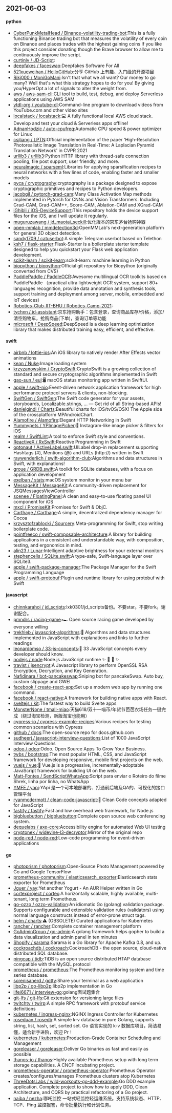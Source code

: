 ## 2021-06-03

#### python
* [CyberPunkMetalHead / Binance-volatility-trading-bot](https://github.com/CyberPunkMetalHead/Binance-volatility-trading-bot):This is a fully functioning Binance trading bot that measures the volatility of every coin on Binance and places trades with the highest gaining coins If you like this project consider donating though the Brave browser to allow me to continuously improve the script.
* [curtinlv / JD-Script](https://github.com/curtinlv/JD-Script):
* [deepfakes / faceswap](https://github.com/deepfakes/faceswap):Deepfakes Software For All
* [521xueweihan / HelloGitHub](https://github.com/521xueweihan/HelloGitHub):分享 GitHub 上有趣、入门级的开源项目
* [Rikj000 / MoniGoMani](https://github.com/Rikj000/MoniGoMani):Isn't that what we all want? Our money to go many? Well that's what this strategy hopes to do for you! By giving you/HyperOpt a lot of signals to alter the weight from.
* [aws / aws-sam-cli](https://github.com/aws/aws-sam-cli):CLI tool to build, test, debug, and deploy Serverless applications using AWS SAM
* [ytdl-org / youtube-dl](https://github.com/ytdl-org/youtube-dl):Command-line program to download videos from YouTube.com and other video sites
* [localstack / localstack](https://github.com/localstack/localstack):💻
A fully functional local AWS cloud stack. Develop and test your cloud & Serverless apps offline!
* [AdnanHodzic / auto-cpufreq](https://github.com/AdnanHodzic/auto-cpufreq):Automatic CPU speed & power optimizer for Linux
* [csjliang / LPTN](https://github.com/csjliang/LPTN):Official implementation of the paper 'High-Resolution Photorealistic Image Translation in Real-Time: A Laplacian Pyramid Translation Network' in CVPR 2021
* [urllib3 / urllib3](https://github.com/urllib3/urllib3):Python HTTP library with thread-safe connection pooling, file post support, user friendly, and more.
* [neuralmagic / sparseml](https://github.com/neuralmagic/sparseml):Libraries for applying sparsification recipes to neural networks with a few lines of code, enabling faster and smaller models
* [pyca / cryptography](https://github.com/pyca/cryptography):cryptography is a package designed to expose cryptographic primitives and recipes to Python developers.
* [jacobgil / pytorch-grad-cam](https://github.com/jacobgil/pytorch-grad-cam):Many Class Activation Map methods implemented in Pytorch for CNNs and Vision Transformers. Including Grad-CAM, Grad-CAM++, Score-CAM, Ablation-CAM and XGrad-CAM
* [iGhibli / iOS-DeviceSupport](https://github.com/iGhibli/iOS-DeviceSupport):This repository holds the device support files for the iOS, and I will update it regularly.
* [muguruzawang / jd_maotai_seckill](https://github.com/muguruzawang/jd_maotai_seckill):优化版本的京东茅台抢购神器
* [open-mmlab / mmdetection3d](https://github.com/open-mmlab/mmdetection3d):OpenMMLab's next-generation platform for general 3D object detection.
* [sandy1709 / catuserbot](https://github.com/sandy1709/catuserbot):A simple Telegram userbot based on Telethon
* [ksh7 / flask-starter](https://github.com/ksh7/flask-starter):Flask-Starter is a boilerplate starter template designed to help you quickstart your Flask web application development.
* [scikit-learn / scikit-learn](https://github.com/scikit-learn/scikit-learn):scikit-learn: machine learning in Python
* [biopython / biopython](https://github.com/biopython/biopython):Official git repository for Biopython (originally converted from CVS)
* [PaddlePaddle / PaddleOCR](https://github.com/PaddlePaddle/PaddleOCR):Awesome multilingual OCR toolkits based on PaddlePaddle （practical ultra lightweight OCR system, support 80+ languages recognition, provide data annotation and synthesis tools, support training and deployment among server, mobile, embedded and IoT devices）
* [Robotics-Club-IIT-BHU / Robotics-Camp-2021](https://github.com/Robotics-Club-IIT-BHU/Robotics-Camp-2021):
* [tychxn / jd-assistant](https://github.com/tychxn/jd-assistant):京东抢购助手：包含登录，查询商品库存/价格，添加/清空购物车，抢购商品(下单)，查询订单等功能
* [microsoft / DeepSpeed](https://github.com/microsoft/DeepSpeed):DeepSpeed is a deep learning optimization library that makes distributed training easy, efficient, and effective.

#### swift
* [airbnb / lottie-ios](https://github.com/airbnb/lottie-ios):An iOS library to natively render After Effects vector animations
* [kean / Nuke](https://github.com/kean/Nuke):Image loading system
* [krzyzanowskim / CryptoSwift](https://github.com/krzyzanowskim/CryptoSwift):CryptoSwift is a growing collection of standard and secure cryptographic algorithms implemented in Swift
* [gao-sun / eul](https://github.com/gao-sun/eul):🖥️
macOS status monitoring app written in SwiftUI.
* [apple / swift-nio](https://github.com/apple/swift-nio):Event-driven network application framework for high performance protocol servers & clients, non-blocking.
* [SwiftGen / SwiftGen](https://github.com/SwiftGen/SwiftGen):The Swift code generator for your assets, storyboards, Localizable.strings, … — Get rid of all String-based APIs!
* [danielgindi / Charts](https://github.com/danielgindi/Charts):Beautiful charts for iOS/tvOS/OSX! The Apple side of the crossplatform MPAndroidChart.
* [Alamofire / Alamofire](https://github.com/Alamofire/Alamofire):Elegant HTTP Networking in Swift
* [Yummypets / YPImagePicker](https://github.com/Yummypets/YPImagePicker):📸
Instagram-like image picker & filters for iOS
* [realm / SwiftLint](https://github.com/realm/SwiftLint):A tool to enforce Swift style and conventions.
* [ReactiveX / RxSwift](https://github.com/ReactiveX/RxSwift):Reactive Programming in Swift
* [optonaut / ActiveLabel.swift](https://github.com/optonaut/ActiveLabel.swift):UILabel drop-in replacement supporting Hashtags (#), Mentions (@) and URLs (http://) written in Swift
* [raywenderlich / swift-algorithm-club](https://github.com/raywenderlich/swift-algorithm-club):Algorithms and data structures in Swift, with explanations!
* [groue / GRDB.swift](https://github.com/groue/GRDB.swift):A toolkit for SQLite databases, with a focus on application development
* [exelban / stats](https://github.com/exelban/stats):macOS system monitor in your menu bar
* [MessageKit / MessageKit](https://github.com/MessageKit/MessageKit):A community-driven replacement for JSQMessagesViewController
* [scenee / FloatingPanel](https://github.com/scenee/FloatingPanel):A clean and easy-to-use floating panel UI component for iOS
* [mxcl / PromiseKit](https://github.com/mxcl/PromiseKit):Promises for Swift & ObjC.
* [Carthage / Carthage](https://github.com/Carthage/Carthage):A simple, decentralized dependency manager for Cocoa
* [krzysztofzablocki / Sourcery](https://github.com/krzysztofzablocki/Sourcery):Meta-programming for Swift, stop writing boilerplate code.
* [pointfreeco / swift-composable-architecture](https://github.com/pointfreeco/swift-composable-architecture):A library for building applications in a consistent and understandable way, with composition, testing, and ergonomics in mind.
* [alin23 / Lunar](https://github.com/alin23/Lunar):Intelligent adaptive brightness for your external monitors
* [stephencelis / SQLite.swift](https://github.com/stephencelis/SQLite.swift):A type-safe, Swift-language layer over SQLite3.
* [apple / swift-package-manager](https://github.com/apple/swift-package-manager):The Package Manager for the Swift Programming Language
* [apple / swift-protobuf](https://github.com/apple/swift-protobuf):Plugin and runtime library for using protobuf with Swift

#### javascript
* [chinnkarahoi / jd_scripts](https://github.com/chinnkarahoi/jd_scripts):lxk0301/jd_scripts备份。不要star。不要fork。谢谢配合。
* [pmndrs / racing-game](https://github.com/pmndrs/racing-game):🏎
Open source racing game developed by everyone willing
* [trekhleb / javascript-algorithms](https://github.com/trekhleb/javascript-algorithms):📝
Algorithms and data structures implemented in JavaScript with explanations and links to further readings
* [leonardomso / 33-js-concepts](https://github.com/leonardomso/33-js-concepts):📜
33 JavaScript concepts every developer should know.
* [nodejs / node](https://github.com/nodejs/node):Node.js JavaScript runtime
✨
🐢
🚀
✨
* [travist / jsencrypt](https://github.com/travist/jsencrypt):A Javascript library to perform OpenSSL RSA Encryption, Decryption, and Key Generation.
* [Nafidinara / bot-pancakeswap](https://github.com/Nafidinara/bot-pancakeswap):Sniping bot for pancakeSwap. Auto buy, custom slippage and GWEI
* [facebook / create-react-app](https://github.com/facebook/create-react-app):Set up a modern web app by running one command.
* [facebook / react-native](https://github.com/facebook/react-native):A framework for building native apps with React.
* [sveltejs / kit](https://github.com/sveltejs/kit):The fastest way to build Svelte apps
* [MonsterNone / tmall-miao](https://github.com/MonsterNone/tmall-miao):天猫618/双十一喵币/年货节芭芭农场任务一键完成（绕过淘宝检测，新版淘宝也能用）
* [cypress-io / cypress-example-recipes](https://github.com/cypress-io/cypress-example-recipes):Various recipes for testing common scenarios with Cypress
* [github / docs](https://github.com/github/docs):The open-source repo for docs.github.com
* [sudheerj / javascript-interview-questions](https://github.com/sudheerj/javascript-interview-questions):List of 1000 JavaScript Interview Questions
* [odoo / odoo](https://github.com/odoo/odoo):Odoo. Open Source Apps To Grow Your Business.
* [twbs / bootstrap](https://github.com/twbs/bootstrap):The most popular HTML, CSS, and JavaScript framework for developing responsive, mobile first projects on the web.
* [vuejs / vue](https://github.com/vuejs/vue):🖖
Vue.js is a progressive, incrementally-adoptable JavaScript framework for building UI on the web.
* [Matt-Fontes / SendScriptWhatsApp](https://github.com/Matt-Fontes/SendScriptWhatsApp):Script para enviar o Roteiro do filme Shrek, linha por linha, no WhatsApp
* [YMFE / yapi](https://github.com/YMFE/yapi):YApi 是一个可本地部署的、打通前后端及QA的、可视化的接口管理平台
* [ryanmcdermott / clean-code-javascript](https://github.com/ryanmcdermott/clean-code-javascript):🛁
Clean Code concepts adapted for JavaScript
* [fastify / fastify](https://github.com/fastify/fastify):Fast and low overhead web framework, for Node.js
* [bigbluebutton / bigbluebutton](https://github.com/bigbluebutton/bigbluebutton):Complete open source web conferencing system.
* [dequelabs / axe-core](https://github.com/dequelabs/axe-core):Accessibility engine for automated Web UI testing
* [cryptonek / widevine-l3-decryptor](https://github.com/cryptonek/widevine-l3-decryptor):Mirror of the original repo
* [node-red / node-red](https://github.com/node-red/node-red):Low-code programming for event-driven applications

#### go
* [photoprism / photoprism](https://github.com/photoprism/photoprism):Open-Source Photo Management powered by Go and Google TensorFlow
* [prometheus-community / elasticsearch_exporter](https://github.com/prometheus-community/elasticsearch_exporter):Elasticsearch stats exporter for Prometheus
* [Jguer / yay](https://github.com/Jguer/yay):Yet another Yogurt - An AUR Helper written in Go
* [cortexproject / cortex](https://github.com/cortexproject/cortex):A horizontally scalable, highly available, multi-tenant, long term Prometheus.
* [go-ozzo / ozzo-validation](https://github.com/go-ozzo/ozzo-validation):An idiomatic Go (golang) validation package. Supports configurable and extensible validation rules (validators) using normal language constructs instead of error-prone struct tags.
* [helm / charts](https://github.com/helm/charts):⚠️
(OBSOLETE) Curated applications for Kubernetes
* [rancher / rancher](https://github.com/rancher/rancher):Complete container management platform
* [GoAdminGroup / go-admin](https://github.com/GoAdminGroup/go-admin):A golang framework helps gopher to build a data visualization and admin panel in ten minutes
* [Shopify / sarama](https://github.com/Shopify/sarama):Sarama is a Go library for Apache Kafka 0.8, and up.
* [cockroachdb / cockroach](https://github.com/cockroachdb/cockroach):CockroachDB - the open source, cloud-native distributed SQL database.
* [pingcap / tidb](https://github.com/pingcap/tidb):TiDB is an open source distributed HTAP database compatible with the MySQL protocol
* [prometheus / prometheus](https://github.com/prometheus/prometheus):The Prometheus monitoring system and time series database.
* [sorenisanerd / gotty](https://github.com/sorenisanerd/gotty):Share your terminal as a web application
* [libp2p / go-libp2p](https://github.com/libp2p/go-libp2p):libp2p implementation in Go
* [lifei6671 / interview-go](https://github.com/lifei6671/interview-go):golang面试题集合
* [git-lfs / git-lfs](https://github.com/git-lfs/git-lfs):Git extension for versioning large files
* [twitchtv / twirp](https://github.com/twitchtv/twirp):A simple RPC framework with protobuf service definitions
* [kubernetes / ingress-nginx](https://github.com/kubernetes/ingress-nginx):NGINX Ingress Controller for Kubernetes
* [roseduan / rosedb](https://github.com/roseduan/rosedb):A simple k-v database in pure Golang, supports string, list, hash, set, sorted set. Go 语言实现的 k-v 数据库项目，简洁易懂，适合新手进阶，欢迎 Pr！
* [kubernetes / kubernetes](https://github.com/kubernetes/kubernetes):Production-Grade Container Scheduling and Management
* [goreleaser / goreleaser](https://github.com/goreleaser/goreleaser):Deliver Go binaries as fast and easily as possible
* [thanos-io / thanos](https://github.com/thanos-io/thanos):Highly available Prometheus setup with long term storage capabilities. A CNCF Incubating project.
* [prometheus-operator / prometheus-operator](https://github.com/prometheus-operator/prometheus-operator):Prometheus Operator creates/configures/manages Prometheus clusters atop Kubernetes
* [ThreeDotsLabs / wild-workouts-go-ddd-example](https://github.com/ThreeDotsLabs/wild-workouts-go-ddd-example):Go DDD example application. Complete project to show how to apply DDD, Clean Architecture, and CQRS by practical refactoring of a Go project.
* [naiba / nezha](https://github.com/naiba/nezha):哪吒监控 一站式轻监控轻运维系统。支持系统状态、HTTP、TCP、Ping 监控报警，命令批量执行和计划任务。
